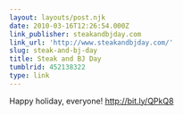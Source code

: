 ```yaml
---
layout: layouts/post.njk
date: 2010-03-16T12:26:54.000Z
link_publisher: steakandbjday.com
link_url: 'http://www.steakandbjday.com/'
slug: steak-and-bj-day
title: Steak and BJ Day
tumblrid: 452138322
type: link
---
```

<p>Happy holiday, everyone! <a href="http://bit.ly/QPkQ8">http://bit.ly/QPkQ8</a></p>
